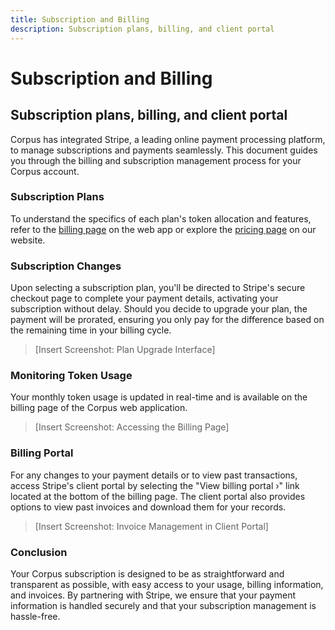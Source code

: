 ```yaml
---
title: Subscription and Billing
description: Subscription plans, billing, and client portal
---
```


# Subscription and Billing
## Subscription plans, billing, and client portal

Corpus has integrated Stripe, a leading online payment processing platform, to manage subscriptions and payments seamlessly. This document guides you through the billing and subscription management process for your Corpus account.

### Subscription Plans

To understand the specifics of each plan's token allocation and features, refer to the <a href="https://app.corpus.chat/settings/billing" target="corpus-webapp">billing page</a> on the web app or explore the <a href="https://corpus.chat/pricing" target="pricing-page">pricing page</a> on our website.

### Subscription Changes

Upon selecting a subscription plan, you'll be directed to Stripe's secure checkout page to complete your payment details, activating your subscription without delay. Should you decide to upgrade your plan, the payment will be prorated, ensuring you only pay for the difference based on the remaining time in your billing cycle.

> [Insert Screenshot: Plan Upgrade Interface]

### Monitoring Token Usage

Your monthly token usage is updated in real-time and is available on the billing page of the Corpus web application.
  
> [Insert Screenshot: Accessing the Billing Page]

### Billing Portal

For any changes to your payment details or to view past transactions, access Stripe's client portal by selecting the "View billing portal ›" link located at the bottom of the billing page. The client portal also provides options to view past invoices and download them for your records.

> [Insert Screenshot: Invoice Management in Client Portal]

### Conclusion

Your Corpus subscription is designed to be as straightforward and transparent as possible, with easy access to your usage, billing information, and invoices. By partnering with Stripe, we ensure that your payment information is handled securely and that your subscription management is hassle-free.
